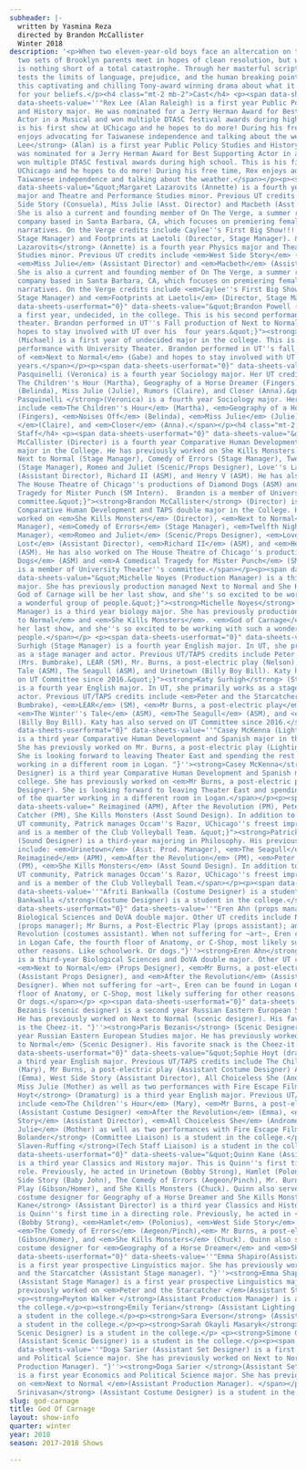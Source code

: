 ```yaml
---
subheader: |-
  written by Yasmina Reza
  directed by Brandon McCallister
  Winter 2018
description: '<p>When two eleven-year-old boys face an altercation on the playground,
  two sets of Brooklyn parents meet in hopes of clean resolution, but what ensues
  is nothing short of a total catastrophe. Through her masterful script, Yasmina Reza
  tests the limits of language, prejudice, and the human breaking point. Experience
  this captivating and chilling Tony-award winning drama about what it means to fight
  for your beliefs.</p><h4 class="mt-2 mb-2">Cast</h4> <p><span data-sheets-userformat="0}"
  data-sheets-value=''"Rex Lee (Alan Raleigh) is a first year Public Policy Studies
  and History major. He was nominated for a Jerry Herman Award for Best Supporting
  Actor in a Musical and won multiple DTASC festival awards during high school. This
  is his first show at UChicago and he hopes to do more! During his free time, Rex
  enjoys advocating for Taiwanese independence and talking about the weather. "}''><strong>Rex
  Lee</strong> (Alan) is a first year Public Policy Studies and History major. He
  was nominated for a Jerry Herman Award for Best Supporting Actor in a Musical and
  won multiple DTASC festival awards during high school. This is his first show at
  UChicago and he hopes to do more! During his free time, Rex enjoys advocating for
  Taiwanese independence and talking about the weather.</span></p><p><span data-sheets-userformat="0}"
  data-sheets-value="&quot;Margaret Lazarovits (Annette) is a fourth year Physics
  major and Theatre and Performance Studies minor. Previous UT credits include West
  Side Story (Consuela), Miss Julie (Asst. Director) and Macbeth (Asst. Director).
  She is also a current and founding member of On The Verge, a summer repertory theatre
  company based in Santa Barbara, CA, which focuses on premiering female and LGTBQ+
  narratives. On the Verge credits include Caylee''s First Big Show!!! (Director,
  Stage Manager) and Footprints at Laetoli (Director, Stage Manager). &quot;}"><strong>Margaret
  Lazarovits</strong> (Annette) is a fourth year Physics major and Theatre and Performance
  Studies minor. Previous UT credits include <em>West Side Story</em> (Consuela),
  <em>Miss Julie</em> (Assistant Director) and <em>Macbeth</em> (Assistant Director).
  She is also a current and founding member of On The Verge, a summer repertory theatre
  company based in Santa Barbara, CA, which focuses on premiering female and LGTBQ+
  narratives. On the Verge credits include <em>Caylee''s First Big Show!!!</em> (Director,
  Stage Manager) and <em>Footprints at Laetoli</em> (Director, Stage Manager). </span></p><p><span
  data-sheets-userformat="0}" data-sheets-value="&quot;Brandon Powell (Michael) is
  a first year, undecided, in the college. This is his second performance with university
  theater. Brandon performed in UT''s Fall production of Next to Normal (Gabe) and
  hopes to stay involved with UT over his  four years.&quot;}"><strong>Brandon Powell</strong>
  (Michael) is a first year of undecided major in the college. This is his second
  performance with University Theater. Brandon performed in UT''s fall production
  of <em>Next to Normal</em> (Gabe) and hopes to stay involved with UT over his four
  years.</span></p><p><span data-sheets-userformat="0}" data-sheets-value="&quot;Natalie
  Pasquinelli (Veronica) is a fourth year Sociology major. Her UT credits include
  The Children''s Hour (Martha), Geography of a Horse Dreamer (Fingers), Noises Off
  (Belinda), Miss Julie (Julie), Rumors (Claire), and Closer (Anna).&quot;}"><strong>Natalie
  Pasquinelli </strong>(Veronica) is a fourth year Sociology major. Her UT credits
  include <em>The Children''s Hour</em> (Martha), <em>Geography of a Horse Dreamer</em>
  (Fingers), <em>Noises Off</em> (Belinda), <em>Miss Julie</em> (Julie), <em>Rumors
  </em>(Claire), and <em>Closer</em> (Anna).</span></p><h4 class="mt-2 mb-2">Production
  Staff</h4> <p><span data-sheets-userformat="0}" data-sheets-value="&quot;Brandon
  McCallister (Director) is a fourth year Comparative Human Development and TAPS double
  major in the College. He has previously worked on She Kills Monsters (Director),
  Next to Normal (Stage Manager), Comedy of Errors (Stage Manager), Twelfth Night
  (Stage Manager), Romeo and Juliet (Scenic/Props Designer), Love''s Labour''s Lost
  (Assistant Director), Richard II (ASM), and Henry V (ASM). He has also worked on
  The House Theatre of Chicago''s productions of Diamond Dogs (ASM) and A Comedical
  Tragedy for Mister Punch (SM Intern).  Brandon is a member of University Theater''s
  committee.&quot;}"><strong>Brandon McCallister</strong> (Director) is a fourth year
  Comparative Human Development and TAPS double major in the College. He has previously
  worked on <em>She Kills Monsters</em> (Director), <em>Next to Normal</em> (Stage
  Manager), <em>Comedy of Errors</em> (Stage Manager), <em>Twelfth Night</em> (Stage
  Manager), <em>Romeo and Juliet</em> (Scenic/Props Designer), <em>Love''s Labour''s
  Lost</em> (Assistant Director), <em>Richard II</em> (ASM), and <em>Henry V</em>
  (ASM). He has also worked on The House Theatre of Chicago''s productions of <em>Diamond
  Dogs</em> (ASM) and <em>A Comedical Tragedy for Mister Punch</em> (SM Intern). Brandon
  is a member of University Theater''s committee.</span></p><p><span data-sheets-userformat="0}"
  data-sheets-value="&quot;Michelle Noyes (Production Manager) is a third year biology
  major. She has previously production managed Next to Normal and She Kills Monsters.
  God of Carnage will be her last show, and she''s so excited to be working with such
  a wonderful group of people.&quot;}"><strong>Michelle Noyes</strong> (Production
  Manager) is a third year biology major. She has previously production managed <em>Next
  to Normal</em> and <em>She Kills Monsters</em>. <em>God of Carnage</em> will be
  her last show, and she''s so excited to be working with such a wonderful group of
  people.</span></p> <p><span data-sheets-userformat="0}" data-sheets-value="&quot;Katy
  Surhigh (Stage Manager) is a fourth year English major. In UT, she primarily works
  as a stage manager and actor. Previous UT/TAPS credits include Peter and the Starcatcher
  (Mrs. Bumbrake), LEAR (SM), Mr. Burns, a post-electric play (Nelson), The Winter''s
  Tale (ASM), The Seagull (ASM), and Urinetown (Billy Boy Bill). Katy has also served
  on UT Committee since 2016.&quot;}"><strong>Katy Surhigh</strong> (Stage Manager)
  is a fourth year English major. In UT, she primarily works as a stage manager and
  actor. Previous UT/TAPS credits include <em>Peter and the Starcatcher</em> (Mrs.
  Bumbrake), <em>LEAR</em> (SM), <em>Mr Burns, a post-electric play</em> (Nelson),
  <em>The Winter''s Tale</em> (ASM), <em>The Seagull</em> (ASM), and <em>Urinetown</em>
  (Billy Boy Bill). Katy has also served on UT Committee since 2016.</span></p><p><span
  data-sheets-userformat="0}" data-sheets-value=''"Casey McKenna (Lighting Designer)
  is a third year Comparative Human Development and Spanish major in the college.
  She has previously worked on Mr. Burns, a post-electric play (Lighting Designer).
  She is looking forward to leaving Theater East and spending the rest of the quarter
  working in a different room in Logan. "}''><strong>Casey McKenna</strong> (Lighting
  Designer) is a third year Comparative Human Development and Spanish major in the
  college. She has previously worked on <em>Mr Burns, a post-electric play</em> (Lighting
  Designer). She is looking forward to leaving Theater East and spending the rest
  of the quarter working in a different room in Logan.</span></p><p><span data-sheets-userformat="0}"
  data-sheets-value=" Reimagined (APM), After the Revolution (PM), Peter and the Star
  Catcher (PM), She Kills Monsters (Asst Sound Design). In addition to work in the
  UT community, Patrick manages Occam''s Razor, UChicago''s freest improv comedy group,
  and is a member of the Club Volleyball Team. &quot;}"><strong>Patrick Doyle</strong>
  (Sound Designer) is a third-year majoring in Philosophy. His previous UT credits
  include: <em>Urinetown</em> (Asst. Prod. Manager), <em>The Seagull</em> (APM), <em>Navarasa:
  Reimagined</em> (APM), <em>After the Revolution</em> (PM), <em>Peter and the Starcatcher</em>
  (PM), <em>She Kills Monsters</em> (Asst Sound Design). In addition to work in the
  UT community, Patrick manages Occam''s Razor, UChicago''s freest improv comedy group,
  and is a member of the Club Volleyball Team.</span></p><p><span data-sheets-userformat="0}"
  data-sheets-value=''"Afriti Bankwalla (Costume Designer) is a student in the college."}''><strong>Afriti
  Bankwalla </strong>(Costume Designer) is a student in the college.</span></p> <p><span
  data-sheets-userformat="0}" data-sheets-value=''"Eren Ahn (props manager) is a third-year
  Biological Sciences and DoVA double major. Other UT credits include Next to Normal
  (props manager); Mr Burns, a Post-Electric Play (props assistant); and After the
  Revolution (costumes assistant). When not suffering for ~art~, Eren can be found
  in Logan Cafe, the fourth floor of Anatomy, or C-Shop, most likely suffering for
  other reasons. Like schoolwork. Or dogs."}''><strong>Eren Ahn</strong> (Props Designer)
  is a third-year Biological Sciences and DoVA double major. Other UT credits include
  <em>Next to Normal</em> (Props Designer), <em>Mr Burns, a post-electric play</em>
  (Assistant Props Designer), and <em>After the Revolution</em> (Assistant Costume
  Designer). When not suffering for ~art~, Eren can be found in Logan Cafe, the fourth
  floor of Anatomy, or C-Shop, most likely suffering for other reasons. Like schoolwork.
  Or dogs.</span></p> <p><span data-sheets-userformat="0}" data-sheets-value=''"Paris
  Bezanis (scenic designer) is a second year Russian Eastern European Studies major.
  He has previously worked on Next to Normal (scenic designer). His favorite snack
  is the Cheez-it. "}''><strong>Paris Bezanis</strong> (Scenic Designer) is a second
  year Russian Eastern European Studies major. He has previously worked on <em>Next
  to Normal</em> (Scenic Designer). His favorite snack is the Cheez-it. </span></p><p><span
  data-sheets-userformat="0}" data-sheets-value="&quot;Sophie Hoyt (dramaturg) is
  a third year English major. Previous UT/TAPS credits include The Children''s Hour
  (Mary), Mr Burns, a post-electric play (Assistant Costume Designer) After the Revolution
  (Emma), West Side Story (Assistant Director), All Choiceless She (Andromeda), and
  Miss Julie (Mother) as well as two performances with Fire Escape Films. &quot;}"><strong>Sophie
  Hoyt</strong> (Dramaturg) is a third year English major. Previous UT/TAPS credits
  include <em>The Children''s Hour</em> (Mary), <em>Mr Burns, a post-electric play</em>
  (Assistant Costume Designer) <em>After the Revolution</em> (Emma), <em>West Side
  Story</em> (Assistant Director), <em>All Choiceless She</em> (Andromeda), and <em>Miss
  Julie</em> (Mother) as well as two performances with Fire Escape Films. </span></p><p><strong>Grace
  Bolander</strong> (Committee Liaison) is a student in the college.</p> <p><strong>Stephanie
  Slaven-Ruffing </strong>(Tech Staff Liaison) is a student in the college.</p><p><span
  data-sheets-userformat="0}" data-sheets-value="&quot;Quinn Kane (Assistant Director)
  is a third year Classics and History major. This is Quinn''s first time in a directing
  role. Previously, he acted in Urinetown (Bobby Strong), Hamlet (Polonius), West
  Side Story (Baby John), The Comedy of Errors (Aegeon/Pinch), Mr. Burns: A Post-Electric
  Play (Gibson/Homer), and She Kills Monsters (Chuck). Quinn also served as assistant
  costume designer for Geography of a Horse Dreamer and She Kills Monsters. &quot;}"><strong>Quinn
  Kane</strong> (Assistant Director) is a third year Classics and History major. This
  is Quinn''s first time in a directing role. Previously, he acted in <em>Urinetown</em>
  (Bobby Strong), <em>Hamlet</em> (Polonius), <em>West Side Story</em> (Baby John),
  <em>The Comedy of Errors</em> (Aegeon/Pinch),<em> Mr Burns, a post-electric play</em>
  (Gibson/Homer), and <em>She Kills Monsters</em> (Chuck). Quinn also served as assistant
  costume designer for <em>Geography of a Horse Dreamer</em> and <em>She Kills Monsters</em>.</span></p><p><span
  data-sheets-userformat="0}" data-sheets-value=''"Emma Shapiro(Assistant Stage Manager)
  is a first year prospective Linguistics major. She has previously worked on Peter
  and the Starcatcher (Assistant Stage manager). "}''><strong>Emma Shapiro</strong>
  (Assistant Stage Manager) is a first year prospective Linguistics major. She has
  previously worked on <em>Peter and the Starcatcher </em>(Assistant Stage Manager). </span></p>
  <p><strong>Peyton Walker </strong>(Assistant Production Manager) is a student in
  the college.</p><p><strong>Emily Terian</strong> (Assistant Lighting Designer) is
  a student in the college.</p><p><strong>Sara Everson</strong> (Assistant Props Designer) is
  a student in the college.</p><p><strong>Sarah Okayli Masaryk</strong> (Assistant
  Scenic Designer) is a student in the college.</p> <p><strong>Simone Gewirth</strong>
  (Assistant Scenic Designer) is a student in the college.</p><p><span data-sheets-userformat="0}"
  data-sheets-value=''"Doga Sarier (Assistant Set Designer) is a first year Economics
  and Political Science major. She has previously worked on Next to Normal (Assistant
  Production Manager). "}''><strong>Doga Sarier </strong>(Assistant Set Designer)
  is a first year Economics and Political Science major. She has previously worked
  on <em>Next to Normal </em>(Assistant Production Manager). </span></p><p><strong>Aparna
  Srinivasan</strong> (Assistant Costume Designer) is a student in the college.</p>'
slug: god-carnage
title: God Of Carnage
layout: show-info
quarter: winter
year: 2018
season: 2017-2018 Shows

---
```

